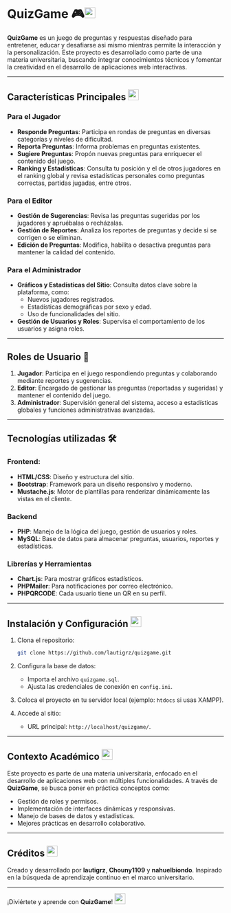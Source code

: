 # QuizGame 🎮<img src="https://emojiterra.com/data/animated-emoji/2753.gif" width="25"> 

**QuizGame** es un juego de preguntas y respuestas diseñado para entretener, educar y desafiarse asi mismo mientras permite la interacción y la personalización. Este proyecto es desarrollado como parte de una materia universitaria, buscando integrar conocimientos técnicos y fomentar la creatividad en el desarrollo de aplicaciones web interactivas.

---

## Características Principales <img src="https://images.emojiterra.com/google/noto-emoji/animated-emoji/1f680.gif" width="25">  

### Para el Jugador  
- **Responde Preguntas**: Participa en rondas de preguntas en diversas categorías y niveles de dificultad.  
- **Reporta Preguntas**: Informa problemas en preguntas existentes.  
- **Sugiere Preguntas**: Propón nuevas preguntas para enriquecer el contenido del juego.  
- **Ranking y Estadísticas**: Consulta tu posición y el de otros jugadores en el ranking global y revisa estadísticas personales como preguntas correctas, partidas jugadas, entre otros.  

### Para el Editor  
- **Gestión de Sugerencias**: Revisa las preguntas sugeridas por los jugadores y apruébalas o recházalas.  
- **Gestión de Reportes**: Analiza los reportes de preguntas y decide si se corrigen o se eliminan.  
- **Edición de Preguntas**: Modifica, habilita o desactiva preguntas para mantener la calidad del contenido.  

### Para el Administrador  
- **Gráficos y Estadísticas del Sitio**: Consulta datos clave sobre la plataforma, como:  
  - Nuevos jugadores registrados.  
  - Estadísticas demográficas por sexo y edad.  
  - Uso de funcionalidades del sitio.  
- **Gestión de Usuarios y Roles**: Supervisa el comportamiento de los usuarios y asigna roles.  

---

## Roles de Usuario 👥  

1. **Jugador**: Participa en el juego respondiendo preguntas y colaborando mediante reportes y sugerencias.  
2. **Editor**: Encargado de gestionar las preguntas (reportadas y sugeridas) y mantener el contenido del juego.  
3. **Administrador**: Supervisión general del sistema, acceso a estadísticas globales y funciones administrativas avanzadas.  

---

## Tecnologías utilizadas 🛠️

### Frontend:
- **HTML/CSS**: Diseño y estructura del sitio.
- **Bootstrap**: Framework para un diseño responsivo y moderno.
- **Mustache.js**: Motor de plantillas para renderizar dinámicamente las vistas en el cliente.

### Backend  
- **PHP**: Manejo de la lógica del juego, gestión de usuarios y roles.  
- **MySQL**: Base de datos para almacenar preguntas, usuarios, reportes y estadísticas.  

### Librerías y Herramientas  
- **Chart.js**: Para mostrar gráficos estadísticos.  
- **PHPMailer**: Para notificaciones por correo electrónico.
- **PHPQRCODE**: Cada usuario tiene un QR en su perfil.  

---

## Instalación y Configuración  <img src="https://emojiterra.com/data/animated-emoji/2699.gif" width="25">  

1. Clona el repositorio:  
   ```bash
   git clone https://github.com/lautigrz/quizgame.git
   ```  
2. Configura la base de datos:  
   - Importa el archivo `quizgame.sql`.  
   - Ajusta las credenciales de conexión en `config.ini`.  

3. Coloca el proyecto en tu servidor local (ejemplo: `htdocs` si usas XAMPP).  

4. Accede al sitio:  
   - URL principal: `http://localhost/quizgame/`.  

---

## Contexto Académico <img src="https://emojiterra.com/data/animated-emoji/1f393.gif" width="25">  

Este proyecto es parte de una materia universitaria, enfocado en el desarrollo de aplicaciones web con múltiples funcionalidades. A través de **QuizGame**, se busca poner en práctica conceptos como:  
- Gestión de roles y permisos.  
- Implementación de interfaces dinámicas y responsivas.  
- Manejo de bases de datos y estadísticas.  
- Mejores prácticas en desarrollo colaborativo.  

---

## Créditos <img src="https://emojiterra.com/data/animated-emoji/1f37b.gif" width="25">    
Creado y desarrollado por **lautigrz**, **Chouny1109** y **nahuelbiondo**.
Inspirado en la búsqueda de aprendizaje continuo en el marco universitario.  

---

¡Diviértete y aprende con **QuizGame**! <img src="https://emojiterra.com/data/animated-emoji/1f389.gif" width="25"> 
